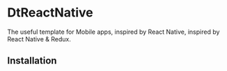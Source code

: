 # DtReactNative

The useful template for Mobile apps, inspired by React Native, inspired by React Native & Redux.

## Installation


